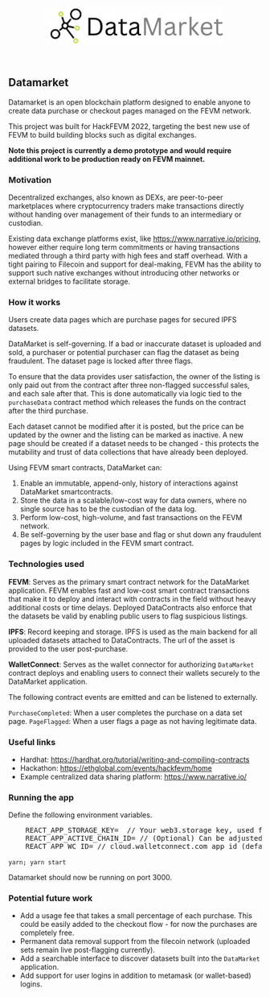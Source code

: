 <br/>
<p align='center'>
    <img src="./img/logo_trans.png" width=350/>
</p>

<br/>

Datamarket
---

Datamarket is an open blockchain platform designed to enable anyone to create data purchase or checkout pages managed on the FEVM network. 

This project was built for HackFEVM 2022, targeting the best new use of FEVM to build building blocks such as digital exchanges.

<b>Note this project is currently a demo prototype and would require additional work to be production ready on FEVM mainnet.</b>

### Motivation

Decentralized exchanges, also known as DEXs, are peer-to-peer marketplaces where cryptocurrency traders make transactions directly without handing over management of their funds to an intermediary or custodian.

Existing data exchange platforms exist, like https://www.narrative.io/pricing, however either require long term commitments or having transactions mediated through a third party with high fees and staff overhead. With a tight pairing to Filecoin and support for deal-making, FEVM has the ability to support such native exchanges without introducing other networks or external bridges to facilitate storage.

### How it works

Users create data pages which are purchase pages for secured IPFS datasets.

DataMarket is self-governing. If a bad or inaccurate dataset is uploaded and sold, a purchaser or potential purchaser can flag the dataset as being fraudulent. The dataset page is locked after three flags.

To ensure that the data provides user satisfaction, the owner of the listing is only paid out from the contract after three non-flagged successful sales, and each sale after that. This is done automatically via logic tied to the `purchaseData` contract method which releases the funds on the contract after the third purchase.

Each dataset cannot be modified after it is posted, but the price can be updated by the owner and the listing can be marked as inactive. A new page should be created if a dataset needs to be changed - this protects the mutability and trust of data collections that have already been deployed.

Using FEVM smart contracts, DataMarket can:

1. Enable an immutable, append-only, history of interactions against DataMarket smartcontracts.
2. Store the data in a scalable/low-cost way for data owners, where no single source has to be the custodian of the data log.
3. Perform low-cost, high-volume, and fast transactions on the FEVM network.
4. Be self-governing by the user base and flag or shut down any fraudulent pages by logic included in the FEVM smart contract.

### Technologies used

**FEVM**: Serves as the primary smart contract network for the DataMarket application. FEVM enables fast and low-cost smart contract transactions that make it to deploy and interact with contracts in the field without heavy additional costs or time delays. Deployed DataContracts also enforce that the datasets be valid by enabling public users to flag suspicious listings.

**IPFS**: Record keeping and storage. IPFS is used as the main backend for all uploaded datasets attached to DataContracts. The url of the asset is provided to the user post-purchase.

**WalletConnect**: Serves as the wallet connector for authorizing `DataMarket` contract deploys and enabling users to connect their wallets securely to the DataMarket application.

The following contract events are emitted and can be listened to externally.

`PurchaseCompleted`: When a user completes the purchase on a data set page.
`PageFlagged`: When a user flags a page as not having legitimate data.



### Useful links
* Hardhat: https://hardhat.org/tutorial/writing-and-compiling-contracts
* Hackathon: https://ethglobal.com/events/hackfevm/home
* Example centralized data sharing platform: https://www.narrative.io/

### Running the app

Define the following environment variables.

<pre>
    REACT_APP_STORAGE_KEY=  // Your web3.storage key, used for IPFS storage of datasets.
    REACT_APP_ACTIVE_CHAIN_ID= // (Optional) Can be adjusted to FEVM mainnet in the future, for now this field should be unset or set to 31415 for wallaby testnet.
    REACT_APP_WC_ID= // cloud.walletconnect.com app id (defaults to a demo app id).
</pre>


`yarn; yarn start`

Datamarket should now be running on port 3000.

### Potential future work
* Add a usage fee that takes a small percentage of each purchase. This could be easily added to the checkout flow - for now the purchases are completely free.
* Permanent data removal support from the filecoin network (uploaded sets remain live post-flagging currently).
* Add a searchable interface to discover datasets built into the `DataMarket` application.
* Add support for user logins in addition to metamask (or wallet-based) logins.

<!--
## Screenshots / User flow

### Home page

<img src="./img/home.png" width=800 />

### Connecting wallet

<img src="./img/wallet.png" width=800 />


### Creating a new data listing

<img src="./img/confirm.png" width=800 />


### Deployed

<img src="./img/deployed.png" width=800 />


### IPFS listing of a hosted asset

<img src="./img/ipfs.png" width=800 />

### Purchase page for a dataset

<img src="./img/listing.png" width=800 />

### Contract structure

<img src="./img/code.png width=800 />

### Contract history

<img src="./img/history.png width=800 />


### Deployed contract

<img src="./img/contract.png width=800 />




-->
<!--

Demo flow:
Web Article stating problem
- https://www.narrative.io/
Intro solution / website
Connect wallet
Create datamarket listing
- Original box image (IPFS/Filecoin for persistent, decentralized storage.)
- Adds funds to the contract to do chainlink interaction
Show deployed contract (FEVM, good for high volume packages or shipments)
Send a contract update with description.
Show contract event emitted from contract and new transaction.
Show contract history.
Closing (github+future work)

-- Sponsors--
Smart contract for delivery or record keeping
FEVM: Low cost smart contract transactions
Chainlink: Grab information from port and pull into the application
IPFS: Record keeping and storage

-->

